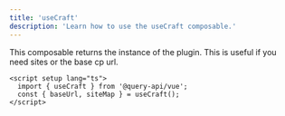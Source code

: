 ```yaml
---
title: 'useCraft'
description: 'Learn how to use the useCraft composable.'
---
```


This composable returns the instance of the plugin. This is useful if you need sites or the base cp url.

```vue
<script setup lang="ts">
  import { useCraft } from '@query-api/vue';
  const { baseUrl, siteMap } = useCraft();
</script>
```

